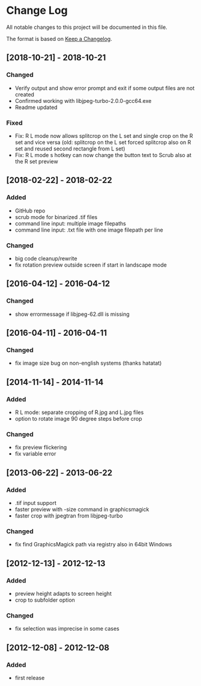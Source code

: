 ﻿# Change Log
All notable changes to this project will be documented in this file.

The format is based on [Keep a Changelog](https://keepachangelog.com/).

## [2018-10-21] - 2018-10-21
### Changed
- Verify output and show error prompt and exit if some output files are not created
- Confirmed working with libjpeg-turbo-2.0.0-gcc64.exe
- Readme updated

### Fixed
- Fix: R L mode now allows splitcrop on the L set and single crop on the R set and vice versa (old: splitcrop on the L set forced splitcrop also on R set and reused second rectangle from L set)
- Fix: R L mode s hotkey can now change the button text to Scrub also at the R set preview

## [2018-02-22] - 2018-02-22
### Added
- GitHub repo
- scrub mode for binarized .tif files
- command line input: multiple image filepaths 
- command line input: .txt file with one image filepath per line

### Changed
- big code cleanup/rewrite
- fix rotation preview outside screen if start in landscape mode

## [2016-04-12] - 2016-04-12
### Changed
- show errormessage if libjpeg-62.dll is missing

## [2016-04-11] - 2016-04-11
### Changed
- fix image size bug on non-english systems (thanks hatatat)

## [2014-11-14] - 2014-11-14
### Added
- R L mode: separate cropping of R.jpg and L.jpg files 
- option to rotate image 90 degree steps before crop

### Changed
- fix preview flickering
- fix variable error

## [2013-06-22] - 2013-06-22
### Added
- .tif input support
- faster preview with -size command in graphicsmagick
- faster crop with jpegtran from libjpeg-turbo

### Changed
- fix find GraphicsMagick path via registry also in 64bit Windows

## [2012-12-13] - 2012-12-13
### Added
- preview height adapts to screen height
- crop to subfolder option

### Changed
- fix selection was imprecise in some cases

## [2012-12-08] - 2012-12-08
### Added
- first release
